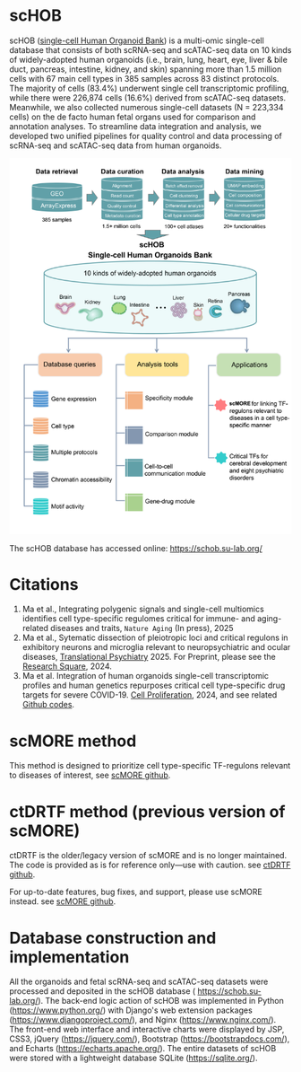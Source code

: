 # scHOB
scHOB ([single-cell Human Organoid Bank](https://schob.su-lab.org/)) is a multi-omic single-cell database that consists of both scRNA-seq and scATAC-seq data on 10 kinds of widely-adopted human organoids (i.e., brain, lung, heart, eye, liver & bile duct, pancreas, intestine, kidney, and skin) spanning more than 1.5 million cells with 67 main cell types in 385 samples across 83 distinct protocols. The majority of cells (83.4%) underwent single cell transcriptomic profiling, while there were 226,874 cells (16.6%) derived from scATAC-seq datasets. Meanwhile, we also collected numerous single-cell datasets (N = 223,334 cells) on the de facto human fetal organs used for comparison and annotation analyses. To streamline data integration and analysis, we developed two unified pipelines for quality control and data processing of scRNA-seq and scATAC-seq data from human organoids.

![Workflow of scHOB](https://github.com/mayunlong89/scHOB/blob/main/figures/scHOB_framework.png)

 
The scHOB database has accessed online: https://schob.su-lab.org/

# Citations
1. Ma et al., Integrating polygenic signals and single-cell multiomics identifies cell type-specific regulomes critical for immune- and aging-related diseases and traits, `Nature Aging` (In press), 2025
2. Ma et al., Sytematic dissection of pleiotropic loci and critical regulons in exhibitory neurons and microglia relevant to neuropsychiatric and ocular diseases, [Translational Psychiatry](https://rdcu.be/d7qof) 2025. For Preprint, please see the [Research Square](https://www.researchsquare.com/article/rs-4514542/v1), 2024.
3. Ma et al. Integration of human organoids single-cell transcriptomic profiles and human genetics repurposes critical cell type-specific drug targets for severe COVID-19. [Cell Proliferation](https://onlinelibrary.wiley.com/doi/full/10.1111/cpr.13558), 2024, and see related [Github codes](https://github.com/mayunlong89/scHuman_organoids_COVID19).

# scMORE method
This method is designed to prioritize cell type-specific TF-regulons relevant to diseases of interest, see [scMORE github](https://github.com/mayunlong89/scMORE).


# ctDRTF method (previous version of scMORE)
ctDRTF is the older/legacy version of scMORE and is no longer maintained. The code is provided as is for reference only—use with caution. see [ctDRTF github](https://github.com/mayunlong89/ctDRTF). 

For up-to-date features, bug fixes, and support, please use scMORE instead. see [scMORE github](https://github.com/mayunlong89/scMORE).


# Database construction and implementation
All the organoids and fetal scRNA-seq and scATAC-seq datasets were processed and deposited in the scHOB database ( https://schob.su-lab.org/). The back-end logic action of scHOB was implemented in Python (https://www.python.org/) with Django's web extension packages (https://www.djangoproject.com/), and Nginx (https://www.nginx.com/). The front-end web interface and interactive charts were displayed by JSP, CSS3, jQuery (https://jquery.com/), Bootstrap (https://bootstrapdocs.com/), and Echarts (https://echarts.apache.org/). The entire datasets of scHOB were stored with a lightweight database SQLite (https://sqlite.org/).
